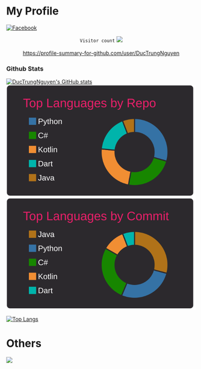 # My Profile
[![Facebook](https://img.shields.io/badge/facebook-%231877F2.svg?&style=for-the-badge&logo=facebook&logoColor=white)](https://www.facebook.com/ductrung.162)

<p align="center">
   <code>Visitor count</code>
   <img src="https://profile-counter.glitch.me/DucTrungNguyen/count.svg" />
  
   <br>
    
   <br>
   <a href="https://profile-summary-for-github.com/user/DucTrungNguyen">https://profile-summary-for-github.com/user/DucTrungNguyen</a>
 </p>
  
### Github Stats
[![DucTrungNguyen's GitHub stats](https://github-readme-stats.vercel.app/api?username=DucTrungNguyen&show_icons=true&theme=radical&cache_seconds=1800&count_private=true&include_all_commits=true)](https://github.com/DucTrungNguyen/DucTrungNguyen)
[![](./profile-summary-card-output/monokai/1-repos-per-language.svg)](https://github.com/DucTrungNguyen/DucTrungNguyen)
[![](./profile-summary-card-output/monokai/2-most-commit-language.svg)](https://github.com/DucTrungNguyen/DucTrungNguyen)
<!-- [![](./profile-summary-card-output/vue/4-productive-time.svg)](https://github.com/DucTrungNguyen/DucTrungNuyen) -->


[![Top Langs](https://github-readme-stats.vercel.app/api/top-langs/?username=DucTrungNguyen&layout=compact)](https://github.com/DucTrungNguyen/DucTrungNguyen)


# Others
![](https://komarev.com/ghpvc/?username=DucTrungNguyen&color=green)
